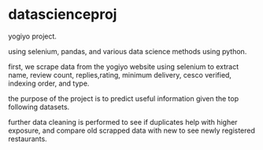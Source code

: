 # datascienceproj
yogiyo project.

using selenium, pandas, and various data science methods using python.

first, we scrape data from the yogiyo website using selenium to extract
name, review count, replies,rating, minimum delivery, cesco verified, indexing order, and type.

the purpose of the project is to predict useful information given the top following datasets.

further data cleaning is performed to see if duplicates help with higher exposure, and compare old scrapped data with new to see newly registered restaurants.

